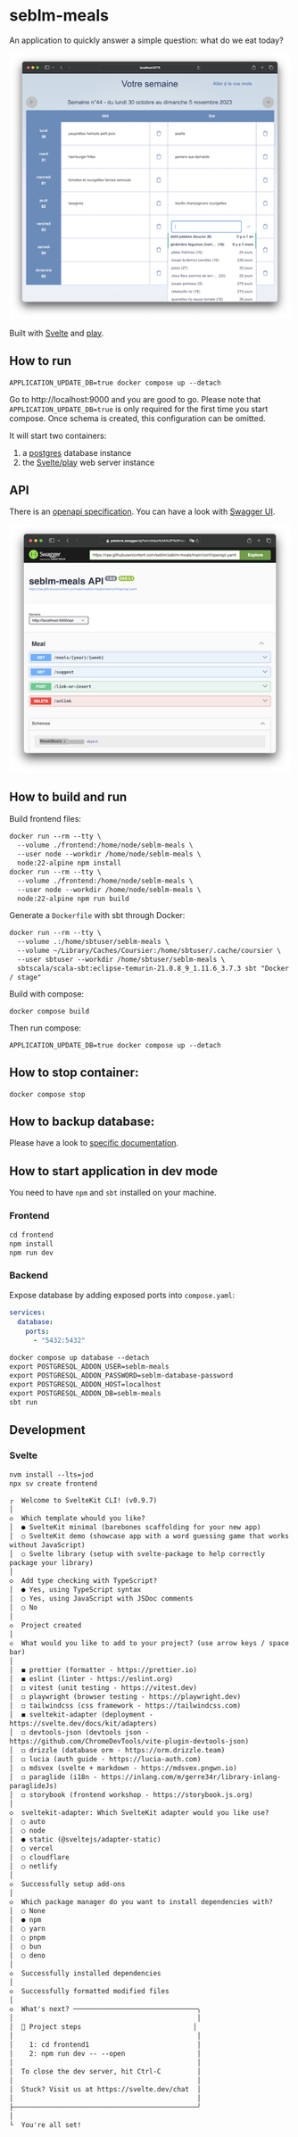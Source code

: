 # seblm-meals

An application to quickly answer a simple question: what do we eat today?

![seblm-meals screenshot](docs/screenshot.png)

Built with [Svelte] and [play].

## How to run

```shell
APPLICATION_UPDATE_DB=true docker compose up --detach
```

Go to http://localhost:9000 and you are good to go. Please note that `APPLICATION_UPDATE_DB=true` is only required for
the first time you start compose. Once schema is created, this configuration can be omitted.

It will start two containers:

1. a [postgres][docker-hub-postgres] database instance
2. the [Svelte/play][docker-hub-repository] web server instance

## API

There is an [openapi specification][openapi.yaml]. You can have a look with [Swagger UI][swagger-ui-demo].

[![Swagger UI visualization of openapi specification](docs/swagger-ui.png)][swagger-ui-demo]

## How to build and run

Build frontend files:

```shell
docker run --rm --tty \
  --volume ./frontend:/home/node/seblm-meals \
  --user node --workdir /home/node/seblm-meals \
  node:22-alpine npm install
docker run --rm --tty \
  --volume ./frontend:/home/node/seblm-meals \
  --user node --workdir /home/node/seblm-meals \
  node:22-alpine npm run build
```

Generate a `Dockerfile` with sbt through Docker:

```shell
docker run --rm --tty \
  --volume .:/home/sbtuser/seblm-meals \
  --volume ~/Library/Caches/Coursier:/home/sbtuser/.cache/coursier \
  --user sbtuser --workdir /home/sbtuser/seblm-meals \
  sbtscala/scala-sbt:eclipse-temurin-21.0.8_9_1.11.6_3.7.3 sbt "Docker / stage"
```

Build with compose:

```shell
docker compose build
```

Then run compose:

```shell
APPLICATION_UPDATE_DB=true docker compose up --detach
```

## How to stop container:

```shell
docker compose stop
```

## How to backup database:

Please have a look to [specific documentation](backup/README.md).

## How to start application in dev mode

You need to have `npm` and `sbt` installed on your machine.

### Frontend

```shell
cd frontend
npm install
npm run dev
```

### Backend

Expose database by adding exposed ports into `compose.yaml`:

```yaml
services:
  database:
    ports:
      - "5432:5432"
```

```shell
docker compose up database --detach
export POSTGRESQL_ADDON_USER=seblm-meals
export POSTGRESQL_ADDON_PASSWORD=seblm-database-password
export POSTGRESQL_ADDON_HOST=localhost
export POSTGRESQL_ADDON_DB=seblm-meals
sbt run
```

## Development

### Svelte

```shell
nvm install --lts=jod
npx sv create frontend
```

```shell
┌  Welcome to SvelteKit CLI! (v0.9.7)
│
◇  Which template whould you like?
│  ● SvelteKit minimal (barebones scaffolding for your new app)
│  ○ SvelteKit demo (showcase app with a word guessing game that works without JavaScript)
│  ○ Svelte library (setup with svelte-package to help correctly package your library)
│
◇  Add type checking with TypeScript?
│  ● Yes, using TypeScript syntax
│  ○ Yes, using JavaScript with JSDoc comments
│  ○ No
│
◇  Project created
│
◇  What would you like to add to your project? (use arrow keys / space bar)
│
│  ◼ prettier (formatter - https://prettier.io)
│  ◼ eslint (linter - https://eslint.org)
│  ◻ vitest (unit testing - https://vitest.dev)
│  ◻ playwright (browser testing - https://playwright.dev)
│  ◻ tailwindcss (css framework - https://tailwindcss.com)
│  ◼ sveltekit-adapter (deployment - https://svelte.dev/docs/kit/adapters)
│  ◻ devtools-json (devtools json - https://github.com/ChromeDevTools/vite-plugin-devtools-json)
│  ◻ drizzle (database orm - https://orm.drizzle.team)
│  ◻ lucia (auth guide - https://lucia-auth.com)
│  ◻ mdsvex (svelte + markdown - https://mdsvex.pngwn.io)
│  ◻ paraglide (i18n - https://inlang.com/m/gerre34r/library-inlang-paraglideJs)
│  ◻ storybook (frontend workshop - https://storybook.js.org)
│
◇  sveltekit-adapter: Which SvelteKit adapter would you like use?
│  ○ auto
│  ○ node
│  ● static (@sveltejs/adapter-static)
│  ○ vercel
│  ○ cloudflare
│  ○ netlify
│
◇  Successfully setup add-ons
│
◇  Which package manager do you want to install dependencies with?
│  ○ None
│  ● npm
│  ○ yarn
│  ○ pnpm
│  ○ bun
│  ○ deno
│
◇  Successfully installed dependencies
│
◇  Successfully formatted modified files
│
◇  What's next? ───────────────────────────────╮
│                                              │
│  📁 Project steps                            │
│                                              │
│    1: cd frontend1                           │
│    2: npm run dev -- --open                  │
│                                              │
│  To close the dev server, hit Ctrl-C         │
│                                              │
│  Stuck? Visit us at https://svelte.dev/chat  │
│                                              │
├──────────────────────────────────────────────╯
│
└  You're all set!
```

[docker-hub-postgres]: https://hub.docker.com/_/postgres
[docker-hub-repository]: https://hub.docker.com/r/seblm/seblm-meals
[openapi.yaml]: conf/openapi.yaml
[play]: https://www.playframework.com
[Svelte]: https://svelte.dev
[swagger-ui-demo]: https://petstore.swagger.io/?url=https%3A%2F%2Fraw.githubusercontent.com%2Fseblm%2Fseblm-meals%2Fmain%2Fconf%2Fopenapi.yaml
